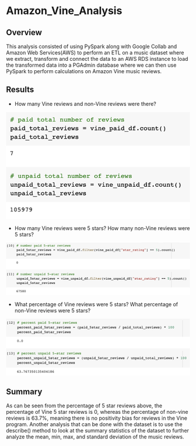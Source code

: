 # Amazon_Vine_Analysis

## Overview 
This analysis consisted of using PySpark along with Google Collab and Amazon Web Services(AWS) to perform an ETL on a music dataset where we extract, transform and connect the data to an AWS RDS instance to load the transformed data into a PGAdmin database where we can then use PySpark to perform calculations on Amazon Vine music reviews.

## Results

- How many Vine reviews and non-Vine reviews were there?

![Resources/totalreviews.png](Resources/totalreviews.png)

- How many Vine reviews were 5 stars? How many non-Vine reviews were 5 stars?

![Resources/5starreviews.png](Resources/5starreviews.png)

- What percentage of Vine reviews were 5 stars? What percentage of non-Vine reviews were 5 stars?

![Resources/percentreviews.png](Resources/percentreviews.png)

## Summary

As can be seen from the percentage of 5 star reviews above, the percentage of Vine 5 star reviews is 0, whereas the percentage of non-vine reviews is 63.7%, meaning there is no positivity bias for reviews in the Vine program. Another analysis that can be done with the dataset is to use the describe() method to look at the summary statistics of the dataset to further analyze the mean, min, max, and standard deviation of the music reviews.

